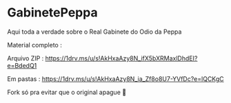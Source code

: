 # GabinetePeppa
Aqui toda a verdade sobre o Real Gabinete do Odio da Peppa 


Material completo :

Arquivo ZIP : https://1drv.ms/u/s!AkHxaAzy8N_ifX5bXRMaxlDhdEI?e=BdedQ1

Em pastas : https://1drv.ms/u/s!AkHxaAzy8N_ia_Zf8o8U7-YVfDc?e=lQCKgC


Fork só pra evitar que o original apague :zany_face:	
